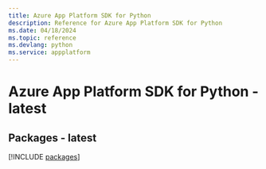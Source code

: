 ```yaml
---
title: Azure App Platform SDK for Python
description: Reference for Azure App Platform SDK for Python
ms.date: 04/18/2024
ms.topic: reference
ms.devlang: python
ms.service: appplatform
---
```

# Azure App Platform SDK for Python - latest
## Packages - latest
[!INCLUDE [packages](app-platform-index.md)]